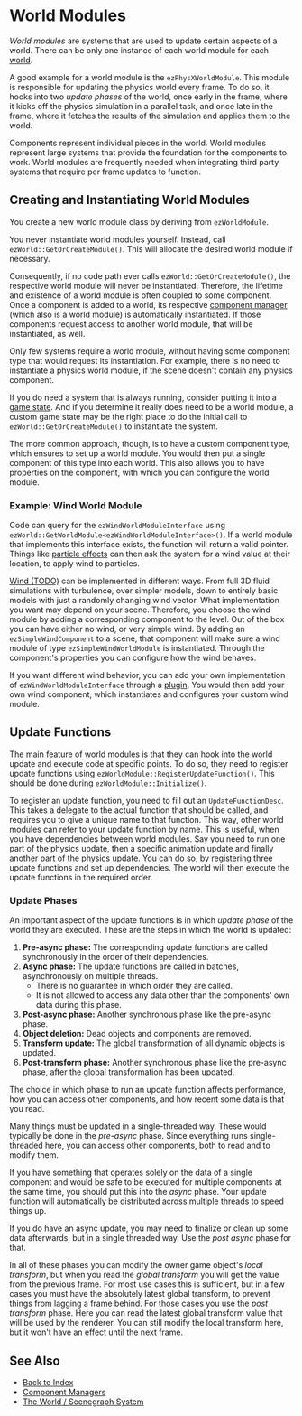 # World Modules

*World modules* are systems that are used to update certain aspects of a world. There can be only one instance of each world module for each [world](worlds.md).

A good example for a world module is the `ezPhysXWorldModule`. This module is responsible for updating the physics world every frame. To do so, it hooks into two *update phases* of the world, once early in the frame, where it kicks off the physics simulation in a parallel task, and once late in the frame, where it fetches the results of the simulation and applies them to the world.

Components represent individual pieces in the world. World modules represent large systems that provide the foundation for the components to work. World modules are frequently needed when integrating third party systems that require per frame updates to function.

## Creating and Instantiating World Modules

You create a new world module class by deriving from `ezWorldModule`.

You never instantiate world modules yourself. Instead, call `ezWorld::GetOrCreateModule()`. This will allocate the desired world module if necessary.

Consequently, if no code path ever calls `ezWorld::GetOrCreateModule()`, the respective world module will never be instantiated. Therefore, the lifetime and existence of a world module is often coupled to some component. Once a component is added to a world, its respective [component manager](component-managers.md) (which also is a world module) is automatically instantiated. If those components request access to another world module, that will be instantiated, as well.

Only few systems require a world module, without having some component type that would request its instantiation. For example, there is no need to instantiate a physics world module, if the scene doesn't contain any physics component.

If you do need a system that is always running, consider putting it into a [game state](../application/game-state.md). And if you determine it really does need to be a world module, a custom game state may be the right place to do the initial call to `ezWorld::GetOrCreateModule()` to instantiate the system.

The more common approach, though, is to have a custom component type, which ensures to set up a world module. You would then put a single component of this type into each world. This also allows you to have properties on the component, with which you can configure the world module.

### Example: Wind World Module

Code can query for the `ezWindWorldModuleInterface` using `ezWorld::GetWorldModule<ezWindWorldModuleInterface>()`. If a world module that implements this interface exists, the function will return a valid pointer. Things like [particle effects](../../effects/particle-effects/particle-effects-overview.md) can then ask the system for a wind value at their location, to apply wind to particles.

[Wind (TODO)](../../effects/wind.md) can be implemented in different ways. From full 3D fluid simulations with turbulence, over simpler models, down to entirely basic models with just a randomly changing wind vector. What implementation you want may depend on your scene. Therefore, you choose the wind module by adding a corresponding component to the level. Out of the box you can have either no wind, or very simple wind. By adding an `ezSimpleWindComponent` to a scene, that component will make sure a wind module of type `ezSimpleWindWorldModule` is instantiated. Through the component's properties you can configure how the wind behaves.

If you want different wind behavior, you can add your own implementation of `ezWindWorldModuleInterface` through a [plugin](../../custom-code/cpp/engine-plugins.md). You would then add your own wind component, which instantiates and configures your custom wind module.

## Update Functions

The main feature of world modules is that they can hook into the world update and execute code at specific points. To do so, they need to register update functions using `ezWorldModule::RegisterUpdateFunction()`. This should be done during `ezWorldModule::Initialize()`.

To register an update function, you need to fill out an `UpdateFunctionDesc`. This takes a delegate to the actual function that should be called, and requires you to give a unique name to that function. This way, other world modules can refer to your update function by name. This is useful, when you have dependencies between world modules. Say you need to run one part of the physics update, then a specific animation update and finally another part of the physics update. You can do so, by registering three update functions and set up dependencies. The world will then execute the update functions in the required order.

### Update Phases

An important aspect of the update functions is in which *update phase* of the world they are executed. These are the steps in which the world is updated:

1. **Pre-async phase:** The corresponding update functions are called synchronously in the order of their dependencies.
1. **Async phase:** The update functions are called in batches, asynchronously on multiple threads.
   * There is no guarantee in which order they are called.
   * It is not allowed to access any data other than the components' own data during this phase.
1. **Post-async phase:** Another synchronous phase like the pre-async phase.
1. **Object deletion:** Dead objects and components are removed.
1. **Transform update:** The global transformation of all dynamic objects is updated.
1. **Post-transform phase:** Another synchronous phase like the pre-async phase, after the global transformation has been updated.

The choice in which phase to run an update function affects performance, how you can access other components, and how recent some data is that you read.

Many things must be updated in a single-threaded way. These would typically be done in the *pre-async* phase. Since everything runs single-threaded here, you can access other components, both to read and to modify them.

If you have something that operates solely on the data of a single component and would be safe to be executed for multiple components at the same time, you should put this into the *async* phase. Your update function will automatically be distributed across multiple threads to speed things up.

If you do have an async update, you may need to finalize or clean up some data afterwards, but in a single threaded way. Use the *post async* phase for that.

In all of these phases you can modify the owner game object's *local transform*, but when you read the *global transform* you will get the value from the previous frame. For most use cases this is sufficient, but in a few cases you must have the absolutely latest global transform, to prevent things from lagging a frame behind. For those cases you use the *post transform* phase. Here you can read the latest global transform value that will be used by the renderer. You can still modify the local transform here, but it won't have an effect until the next frame.

## See Also

* [Back to Index](../../index.md)
* [Component Managers](component-managers.md)
* [The World / Scenegraph System](world-overview.md)
